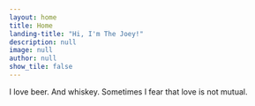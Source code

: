 ```yaml
---
layout: home
title: Home
landing-title: "Hi, I'm The Joey!"
description: null
image: null
author: null
show_tile: false
---
```


I love beer. And whiskey. Sometimes I fear that love is not mutual.
